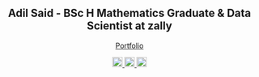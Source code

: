 <h2 align="center">Adil Said - BSc H Mathematics Graduate & Data Scientist at zally</h2>

<p align="center">
  <a href="https://adilsaid64.github.io">Portfolio</a>
</p>

<div align="center">
  <a href="mailto:adilsaid64@gmail.com">
    <img src="https://img.shields.io/badge/Email-D14836?style=flat-square&logo=gmail&logoColor=white" alt="Email" style="height:20px;">
  </a>
  <a href="https://www.linkedin.com/in/adil-s64/" target="_blank">
    <img src="https://img.shields.io/badge/LinkedIn-%230077B5.svg?&style=flat-square&logo=linkedin&logoColor=white" alt="LinkedIn" style="height:20px;">
  </a>
<!--   <a href="https://leetcode.com/adilsaid64/">
    <img src="https://img.shields.io/badge/LeetCode-%23FFA116.svg?&style=flat-square&logo=leetcode&logoColor=white" alt="LeetCode" style="height:20px;">
  </a> -->
  <a href="https://medium.com/@adilsaid64">
  <img src="https://img.shields.io/badge/Medium-%2300ab6c.svg?&style=flat-square&logo=medium&logoColor=white" alt="Medium" style="height:20px;">
  </a>
  
</div>
